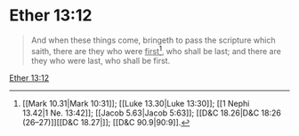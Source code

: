 # Ether 13:12

> And when these things come, bringeth to pass the scripture which saith, there are they who were <u>first</u>[^a], who shall be last; and there are they who were last, who shall be first.

[Ether 13:12](https://www.churchofjesuschrist.org/study/scriptures/bofm/ether/13?lang=eng&id=p12#p12)


[^a]: [[Mark 10.31|Mark 10:31]]; [[Luke 13.30|Luke 13:30]]; [[1 Nephi 13.42|1 Ne. 13:42]]; [[Jacob 5.63|Jacob 5:63]]; [[D&C 18.26|D&C 18:26 (26–27)]][[D&C 18.27|]]; [[D&C 90.9|90:9]].  
